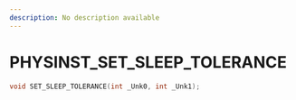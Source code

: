 ```yaml
---
description: No description available 
---
```


# PHYSINST\_SET_SLEEP_TOLERANCE

```cpp
void SET_SLEEP_TOLERANCE(int _Unk0, int _Unk1);
```